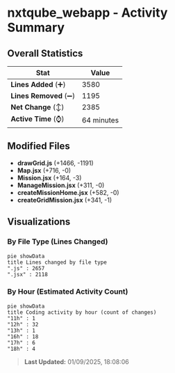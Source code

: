 # nxtqube_webapp - Activity Summary 

## Overall Statistics

| Stat                   | Value                                                             |
| ---------------------- | ----------------------------------------------------------------- |
| **Lines Added** (➕)   | 3580                                          |
| **Lines Removed** (➖) | 1195                                        |
| **Net Change** (↕)    | 2385                |
| **Active Time** (⌚)   | 64 minutes |


## Modified Files
- **drawGrid.js** (+1466, -1191)
- **Map.jsx** (+716, -0)
- **Mission.jsx** (+164, -3)
- **ManageMission.jsx** (+311, -0)
- **createMissionHome.jsx** (+582, -0)
- **createGridMission.jsx** (+341, -1)

## Visualizations

### By File Type (Lines Changed)

```mermaid
pie showData
title Lines changed by file type
".js" : 2657
".jsx" : 2118
```

### By Hour (Estimated Activity Count)

```mermaid
pie showData
title Coding activity by hour (count of changes)
"11h" : 1
"12h" : 32
"13h" : 1
"16h" : 18
"17h" : 6
"18h" : 4
```


> **Last Updated:** 01/09/2025, 18:08:06